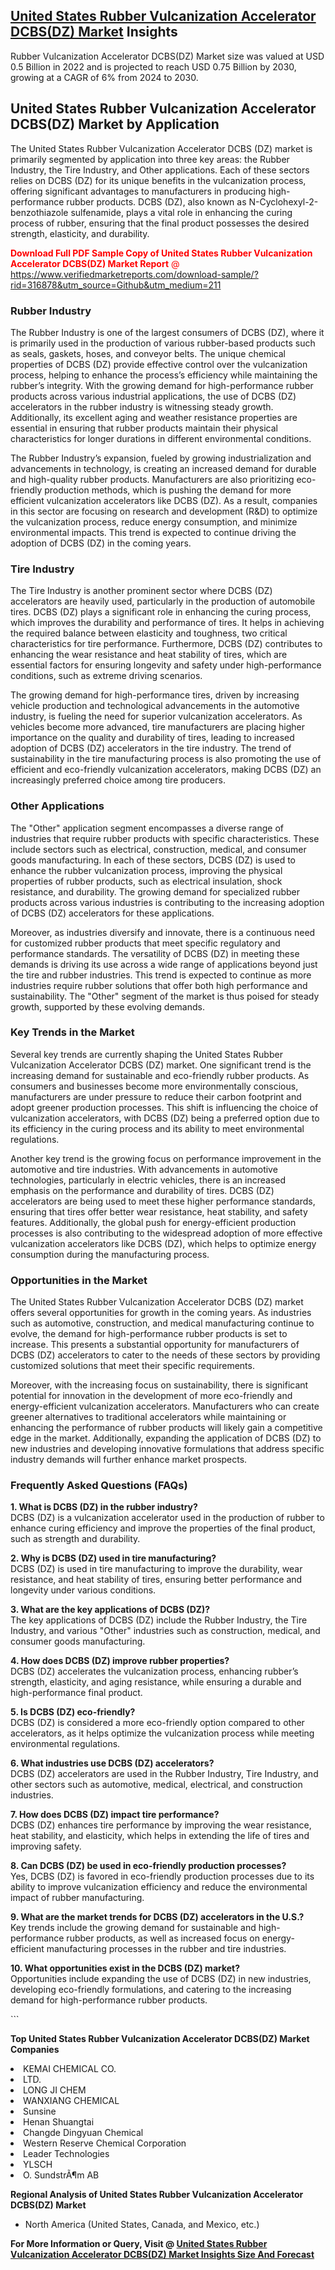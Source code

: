 <h2><a href="https://www.verifiedmarketreports.com/download-sample/?rid=316878&amp;utm_source=Github&amp;utm_medium=211" target="_blank">United States Rubber Vulcanization Accelerator DCBS(DZ) Market</a> Insights</h2><p>Rubber Vulcanization Accelerator DCBS(DZ) Market size was valued at USD 0.5 Billion in 2022 and is projected to reach USD 0.75 Billion by 2030, growing at a CAGR of 6% from 2024 to 2030.</p><p><h2>United States Rubber Vulcanization Accelerator DCBS(DZ) Market by Application</h2><p>The United States Rubber Vulcanization Accelerator DCBS (DZ) market is primarily segmented by application into three key areas: the Rubber Industry, the Tire Industry, and Other applications. Each of these sectors relies on DCBS (DZ) for its unique benefits in the vulcanization process, offering significant advantages to manufacturers in producing high-performance rubber products. DCBS (DZ), also known as N-Cyclohexyl-2-benzothiazole sulfenamide, plays a vital role in enhancing the curing process of rubber, ensuring that the final product possesses the desired strength, elasticity, and durability.</p><p><p><span class=""><span style="color: #ff0000;"><strong>Download Full PDF Sample Copy of United States Rubber Vulcanization Accelerator DCBS(DZ) Market Report</strong> @ </span><a href="https://www.verifiedmarketreports.com/download-sample/?rid=316878&amp;utm_source=Github&amp;utm_medium=211" target="_blank">https://www.verifiedmarketreports.com/download-sample/?rid=316878&amp;utm_source=Github&amp;utm_medium=211</a></span></p></p><h3>Rubber Industry</h3><p>The Rubber Industry is one of the largest consumers of DCBS (DZ), where it is primarily used in the production of various rubber-based products such as seals, gaskets, hoses, and conveyor belts. The unique chemical properties of DCBS (DZ) provide effective control over the vulcanization process, helping to enhance the process’s efficiency while maintaining the rubber’s integrity. With the growing demand for high-performance rubber products across various industrial applications, the use of DCBS (DZ) accelerators in the rubber industry is witnessing steady growth. Additionally, its excellent aging and weather resistance properties are essential in ensuring that rubber products maintain their physical characteristics for longer durations in different environmental conditions.</p><p>The Rubber Industry’s expansion, fueled by growing industrialization and advancements in technology, is creating an increased demand for durable and high-quality rubber products. Manufacturers are also prioritizing eco-friendly production methods, which is pushing the demand for more efficient vulcanization accelerators like DCBS (DZ). As a result, companies in this sector are focusing on research and development (R&D) to optimize the vulcanization process, reduce energy consumption, and minimize environmental impacts. This trend is expected to continue driving the adoption of DCBS (DZ) in the coming years.</p><h3>Tire Industry</h3><p>The Tire Industry is another prominent sector where DCBS (DZ) accelerators are heavily used, particularly in the production of automobile tires. DCBS (DZ) plays a significant role in enhancing the curing process, which improves the durability and performance of tires. It helps in achieving the required balance between elasticity and toughness, two critical characteristics for tire performance. Furthermore, DCBS (DZ) contributes to enhancing the wear resistance and heat stability of tires, which are essential factors for ensuring longevity and safety under high-performance conditions, such as extreme driving scenarios.</p><p>The growing demand for high-performance tires, driven by increasing vehicle production and technological advancements in the automotive industry, is fueling the need for superior vulcanization accelerators. As vehicles become more advanced, tire manufacturers are placing higher importance on the quality and durability of tires, leading to increased adoption of DCBS (DZ) accelerators in the tire industry. The trend of sustainability in the tire manufacturing process is also promoting the use of efficient and eco-friendly vulcanization accelerators, making DCBS (DZ) an increasingly preferred choice among tire producers.</p><h3>Other Applications</h3><p>The "Other" application segment encompasses a diverse range of industries that require rubber products with specific characteristics. These include sectors such as electrical, construction, medical, and consumer goods manufacturing. In each of these sectors, DCBS (DZ) is used to enhance the rubber vulcanization process, improving the physical properties of rubber products, such as electrical insulation, shock resistance, and durability. The growing demand for specialized rubber products across various industries is contributing to the increasing adoption of DCBS (DZ) accelerators for these applications.</p><p>Moreover, as industries diversify and innovate, there is a continuous need for customized rubber products that meet specific regulatory and performance standards. The versatility of DCBS (DZ) in meeting these demands is driving its use across a wide range of applications beyond just the tire and rubber industries. This trend is expected to continue as more industries require rubber solutions that offer both high performance and sustainability. The "Other" segment of the market is thus poised for steady growth, supported by these evolving demands.</p><h3>Key Trends in the Market</h3><p>Several key trends are currently shaping the United States Rubber Vulcanization Accelerator DCBS (DZ) market. One significant trend is the increasing demand for sustainable and eco-friendly rubber products. As consumers and businesses become more environmentally conscious, manufacturers are under pressure to reduce their carbon footprint and adopt greener production processes. This shift is influencing the choice of vulcanization accelerators, with DCBS (DZ) being a preferred option due to its efficiency in the curing process and its ability to meet environmental regulations.</p><p>Another key trend is the growing focus on performance improvement in the automotive and tire industries. With advancements in automotive technologies, particularly in electric vehicles, there is an increased emphasis on the performance and durability of tires. DCBS (DZ) accelerators are being used to meet these higher performance standards, ensuring that tires offer better wear resistance, heat stability, and safety features. Additionally, the global push for energy-efficient production processes is also contributing to the widespread adoption of more effective vulcanization accelerators like DCBS (DZ), which helps to optimize energy consumption during the manufacturing process.</p><h3>Opportunities in the Market</h3><p>The United States Rubber Vulcanization Accelerator DCBS (DZ) market offers several opportunities for growth in the coming years. As industries such as automotive, construction, and medical manufacturing continue to evolve, the demand for high-performance rubber products is set to increase. This presents a substantial opportunity for manufacturers of DCBS (DZ) accelerators to cater to the needs of these sectors by providing customized solutions that meet their specific requirements.</p><p>Moreover, with the increasing focus on sustainability, there is significant potential for innovation in the development of more eco-friendly and energy-efficient vulcanization accelerators. Manufacturers who can create greener alternatives to traditional accelerators while maintaining or enhancing the performance of rubber products will likely gain a competitive edge in the market. Additionally, expanding the application of DCBS (DZ) to new industries and developing innovative formulations that address specific industry demands will further enhance market prospects.</p><h3>Frequently Asked Questions (FAQs)</h3><p><strong>1. What is DCBS (DZ) in the rubber industry?</strong><br> DCBS (DZ) is a vulcanization accelerator used in the production of rubber to enhance curing efficiency and improve the properties of the final product, such as strength and durability.</p><p><strong>2. Why is DCBS (DZ) used in tire manufacturing?</strong><br> DCBS (DZ) is used in tire manufacturing to improve the durability, wear resistance, and heat stability of tires, ensuring better performance and longevity under various conditions.</p><p><strong>3. What are the key applications of DCBS (DZ)?</strong><br> The key applications of DCBS (DZ) include the Rubber Industry, the Tire Industry, and various "Other" industries such as construction, medical, and consumer goods manufacturing.</p><p><strong>4. How does DCBS (DZ) improve rubber properties?</strong><br> DCBS (DZ) accelerates the vulcanization process, enhancing rubber’s strength, elasticity, and aging resistance, while ensuring a durable and high-performance final product.</p><p><strong>5. Is DCBS (DZ) eco-friendly?</strong><br> DCBS (DZ) is considered a more eco-friendly option compared to other accelerators, as it helps optimize the vulcanization process while meeting environmental regulations.</p><p><strong>6. What industries use DCBS (DZ) accelerators?</strong><br> DCBS (DZ) accelerators are used in the Rubber Industry, Tire Industry, and other sectors such as automotive, medical, electrical, and construction industries.</p><p><strong>7. How does DCBS (DZ) impact tire performance?</strong><br> DCBS (DZ) enhances tire performance by improving the wear resistance, heat stability, and elasticity, which helps in extending the life of tires and improving safety.</p><p><strong>8. Can DCBS (DZ) be used in eco-friendly production processes?</strong><br> Yes, DCBS (DZ) is favored in eco-friendly production processes due to its ability to improve vulcanization efficiency and reduce the environmental impact of rubber manufacturing.</p><p><strong>9. What are the market trends for DCBS (DZ) accelerators in the U.S.?</strong><br> Key trends include the growing demand for sustainable and high-performance rubber products, as well as increased focus on energy-efficient manufacturing processes in the rubber and tire industries.</p><p><strong>10. What opportunities exist in the DCBS (DZ) market?</strong><br> Opportunities include expanding the use of DCBS (DZ) in new industries, developing eco-friendly formulations, and catering to the increasing demand for high-performance rubber products.</p>```</p><p><strong>Top United States Rubber Vulcanization Accelerator DCBS(DZ) Market Companies</strong></p><div data-test-id=""><p><li>KEMAI CHEMICAL CO.</li><li>LTD.</li><li> LONG JI CHEM</li><li> WANXIANG CHEMICAL</li><li> Sunsine</li><li> Henan Shuangtai</li><li> Changde Dingyuan Chemical</li><li> Western Reserve Chemical Corporation</li><li> Leader Technologies</li><li> YLSCH</li><li> O. SundstrÃ¶m AB</li></p><div><strong>Regional Analysis of&nbsp;United States Rubber Vulcanization Accelerator DCBS(DZ) Market</strong></div><ul><li dir="ltr"><p dir="ltr">North America&nbsp;(United States, Canada, and Mexico, etc.)</p></li></ul><p><strong>For More Information or Query, Visit @&nbsp;</strong><strong><a href="https://www.verifiedmarketreports.com/product/rubber-vulcanization-accelerator-dcbs-dz-market/?utm_source=Github&amp;utm_medium=211" target="_blank">United States Rubber Vulcanization Accelerator DCBS(DZ) Market Insights Size And Forecast</a></strong></p></div>
